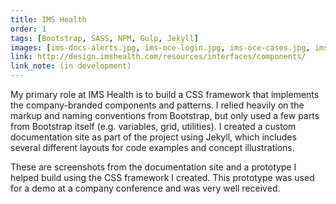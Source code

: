 ```yaml
---
title: IMS Health
order: 1
tags: [Bootstrap, SASS, NPM, Gulp, Jekyll]
images: [ims-docs-alerts.jpg, ims-oce-login.jpg, ims-oce-cases.jpg, ims-oce-modal.jpg]
link: http://design.imshealth.com/resources/interfaces/components/
link_note: (in development)
---
```


My primary role at IMS Health is to build a CSS framework that implements the company-branded components and patterns.  I relied heavily on the markup and naming conventions from Bootstrap, but only used a few parts from Bootstrap itself (e.g. variables, grid, utilities).  I created a custom documentation site as part of the project using Jekyll, which includes several different layouts for code examples and concept illustrations.

These are screenshots from the documentation site and a prototype I helped build using the CSS framework I created.  This prototype was used for a demo at a company conference and was very well received.
